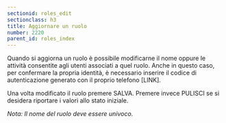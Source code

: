 ```yaml
---
sectionid: roles_edit
sectionclass: h3
title: Aggiornare un ruolo
number: 2220
parent_id: roles_index
---
```

Quando si aggiorna un ruolo è possibile modificarne il nome oppure le attività consentite agli utenti associati a quel ruolo.
Anche in questo caso, per confermare la propria identità, è necessario inserire il codice di autenticazione generato con il proprio telefono [LINK].

Una volta modificato il ruolo premere SALVA. Premere invece PULISCI se si desidera riportare i valori allo stato iniziale.

_Nota:  Il nome del ruolo deve essere univoco._

